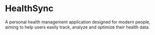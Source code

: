 # HealthSync
 A personal health management application designed for modern people, aiming to help users easily track, analyze and optimize their health data.
